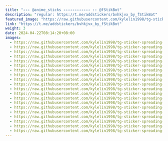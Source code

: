 ```yaml
---
title: "✧✧✧ @anime_sticks ✧✧✧✧✧✧✧✧✧✧✧✧ :: @fStikBot"
description: "regular: https://t.me/addstickers/bvhkjvx_by_fStikBot"
featured_image: "https://raw.githubusercontent.com/kylelin1998/tg-sticker-spreading-worldwide-images/main/img/0c67abfa-a164-4331-a8f0-022e8b90a0b0.jpg"
link: "https://t.me/addstickers/bvhkjvx_by_fStikBot"
weight: 3
date: 2024-04-22T08:14:20+08:00
images:
  - https://raw.githubusercontent.com/kylelin1998/tg-sticker-spreading-worldwide-images/main/img/0c67abfa-a164-4331-a8f0-022e8b90a0b0.jpg
  - https://raw.githubusercontent.com/kylelin1998/tg-sticker-spreading-worldwide-images/main/img/f8653781-d257-44d4-8497-0b27ed9c7b10.jpg
  - https://raw.githubusercontent.com/kylelin1998/tg-sticker-spreading-worldwide-images/main/img/59545813-d375-4837-a52d-b6058a327e1a.jpg
  - https://raw.githubusercontent.com/kylelin1998/tg-sticker-spreading-worldwide-images/main/img/fbbc0379-e6a2-43a9-aa53-e84f7003cb99.jpg
  - https://raw.githubusercontent.com/kylelin1998/tg-sticker-spreading-worldwide-images/main/img/b963f33b-e92f-4437-99b7-f0fd2b837185.jpg
  - https://raw.githubusercontent.com/kylelin1998/tg-sticker-spreading-worldwide-images/main/img/402da69d-1ee1-45e6-ae81-aa25cfb541c5.jpg
  - https://raw.githubusercontent.com/kylelin1998/tg-sticker-spreading-worldwide-images/main/img/caf329ab-ae3f-4c45-ab1e-759664d4c8c1.jpg
  - https://raw.githubusercontent.com/kylelin1998/tg-sticker-spreading-worldwide-images/main/img/548ba6eb-561a-4ebb-8aca-7e30c4341eac.jpg
  - https://raw.githubusercontent.com/kylelin1998/tg-sticker-spreading-worldwide-images/main/img/7827355f-94c8-4ff8-b11d-ed08d51fd8bc.jpg
  - https://raw.githubusercontent.com/kylelin1998/tg-sticker-spreading-worldwide-images/main/img/f16ea03a-17f0-4cd2-8888-b9bded592e30.jpg
  - https://raw.githubusercontent.com/kylelin1998/tg-sticker-spreading-worldwide-images/main/img/4ca6be3b-a66c-47c2-8fe9-7145f1815aa7.jpg
  - https://raw.githubusercontent.com/kylelin1998/tg-sticker-spreading-worldwide-images/main/img/c852dc32-0e04-449f-9d8a-f86fa8365c68.jpg
  - https://raw.githubusercontent.com/kylelin1998/tg-sticker-spreading-worldwide-images/main/img/027a0ebb-ca73-4b6d-8f0e-04720e40c915.jpg
  - https://raw.githubusercontent.com/kylelin1998/tg-sticker-spreading-worldwide-images/main/img/60a8582c-841e-4803-b616-9294b5f862c3.jpg
  - https://raw.githubusercontent.com/kylelin1998/tg-sticker-spreading-worldwide-images/main/img/883184dc-19d8-4df3-a4ae-88ca7536465a.jpg
  - https://raw.githubusercontent.com/kylelin1998/tg-sticker-spreading-worldwide-images/main/img/bd73c790-8bb0-41f7-962d-22e769232535.jpg
  - https://raw.githubusercontent.com/kylelin1998/tg-sticker-spreading-worldwide-images/main/img/6b06c177-6823-4cce-929f-83ff7e1c3e1a.jpg
  - https://raw.githubusercontent.com/kylelin1998/tg-sticker-spreading-worldwide-images/main/img/159482d4-9ac4-4918-81c4-c61d6752f001.jpg
  - https://raw.githubusercontent.com/kylelin1998/tg-sticker-spreading-worldwide-images/main/img/f49ce410-edce-4403-804f-dabff8290d28.jpg
  - https://raw.githubusercontent.com/kylelin1998/tg-sticker-spreading-worldwide-images/main/img/9a4d52a1-c6fc-47e8-b390-50ae19bc01b7.jpg
---
```

